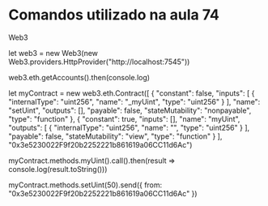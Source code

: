 # Comandos utilizado na aula 74
Web3

let web3 = new Web3(new Web3.providers.HttpProvider("http://localhost:7545"))

web3.eth.getAccounts().then(console.log)

let myContract = new web3.eth.Contract([
	{
		"constant": false,
		"inputs": [
			{
				"internalType": "uint256",
				"name": "_myUint",
				"type": "uint256"
			}
		],
		"name": "setUint",
		"outputs": [],
		"payable": false,
		"stateMutability": "nonpayable",
		"type": "function"
	},
	{
		"constant": true,
		"inputs": [],
		"name": "myUint",
		"outputs": [
			{
				"internalType": "uint256",
				"name": "",
				"type": "uint256"
			}
		],
		"payable": false,
		"stateMutability": "view",
		"type": "function"
	}
], "0x3e5230022F9f20b2252221b861619a06CC11d6Ac")

myContract.methods.myUint().call().then(result => console.log(result.toString()))

myContract.methods.setUint(50).send({ from: "0x3e5230022F9f20b2252221b861619a06CC11d6Ac" })
